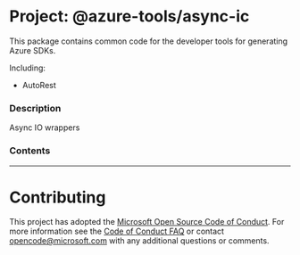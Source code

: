 # Project: @azure-tools/async-ic

This package contains common code for the developer tools for generating Azure SDKs.

Including:
- AutoRest


### Description
Async IO wrappers

### Contents

----

# Contributing

This project has adopted the [Microsoft Open Source Code of Conduct](https://opensource.microsoft.com/codeofconduct/). For more information see the [Code of Conduct FAQ](https://opensource.microsoft.com/codeofconduct/faq/) or contact [opencode@microsoft.com](mailto:opencode@microsoft.com) with any additional questions or comments.
